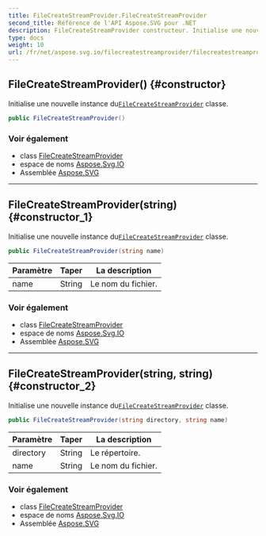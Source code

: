 ```yaml
---
title: FileCreateStreamProvider.FileCreateStreamProvider
second_title: Référence de l'API Aspose.SVG pour .NET
description: FileCreateStreamProvider constructeur. Initialise une nouvelle instance duFileCreateStreamProvider classe.
type: docs
weight: 10
url: /fr/net/aspose.svg.io/filecreatestreamprovider/filecreatestreamprovider/
---
```

## FileCreateStreamProvider() {#constructor}

Initialise une nouvelle instance du[`FileCreateStreamProvider`](../) classe.

```csharp
public FileCreateStreamProvider()
```

### Voir également

* class [FileCreateStreamProvider](../)
* espace de noms [Aspose.Svg.IO](../../filecreatestreamprovider/)
* Assemblée [Aspose.SVG](../../../)

---

## FileCreateStreamProvider(string) {#constructor_1}

Initialise une nouvelle instance du[`FileCreateStreamProvider`](../) classe.

```csharp
public FileCreateStreamProvider(string name)
```

| Paramètre | Taper | La description |
| --- | --- | --- |
| name | String | Le nom du fichier. |

### Voir également

* class [FileCreateStreamProvider](../)
* espace de noms [Aspose.Svg.IO](../../filecreatestreamprovider/)
* Assemblée [Aspose.SVG](../../../)

---

## FileCreateStreamProvider(string, string) {#constructor_2}

Initialise une nouvelle instance du[`FileCreateStreamProvider`](../) classe.

```csharp
public FileCreateStreamProvider(string directory, string name)
```

| Paramètre | Taper | La description |
| --- | --- | --- |
| directory | String | Le répertoire. |
| name | String | Le nom du fichier. |

### Voir également

* class [FileCreateStreamProvider](../)
* espace de noms [Aspose.Svg.IO](../../filecreatestreamprovider/)
* Assemblée [Aspose.SVG](../../../)


